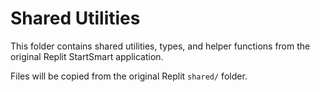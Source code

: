 # Shared Utilities

This folder contains shared utilities, types, and helper functions from the original Replit StartSmart application.

Files will be copied from the original Replit `shared/` folder.
